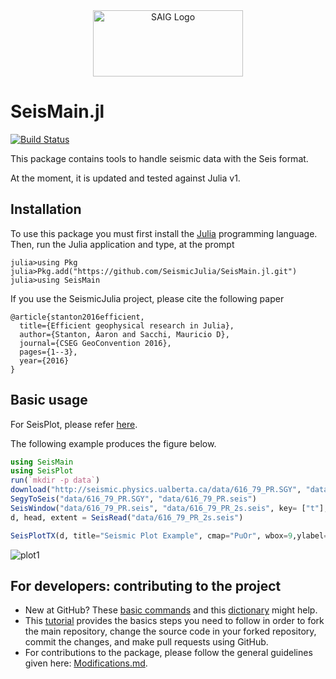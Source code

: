 <a name="logo"/>
<div align="center">
<a href="http://saig.physics.ualberta.ca/" target="_blank">
<img src="https://saig.physics.ualberta.ca/lib/tpl/dokuwiki/images/logo.png" alt="SAIG Logo" width="240" height="106"></img>
</a>
</div>

# SeisMain.jl

[![Build Status](https://travis-ci.com/SeismicJulia/SeisMain.jl.svg?branch=master)](https://travis-ci.com/SeismicJulia/SeisMain.jl)

This package contains tools to handle seismic data with the Seis format.

At the moment, it is updated and tested against Julia v1.

## Installation

To use this package you must first install the [Julia](http://julialang.org/downloads/) programming language.
Then, run the Julia application and type, at the prompt

```
julia>using Pkg
julia>Pkg.add("https://github.com/SeismicJulia/SeisMain.jl.git")
julia>using SeisMain
```

If you use the SeismicJulia project, please cite the following paper
```
@article{stanton2016efficient,
  title={Efficient geophysical research in Julia},
  author={Stanton, Aaron and Sacchi, Mauricio D},
  journal={CSEG GeoConvention 2016},
  pages={1--3},
  year={2016}
}
```

## Basic usage
For SeisPlot, please refer [here](https://github.com/SeismicJulia/SeisPlot.jl).

The following example produces the figure below.
```Julia
using SeisMain
using SeisPlot 
run(`mkdir -p data`)
download("http://seismic.physics.ualberta.ca/data/616_79_PR.SGY", "data/616_79_PR.SGY")
SegyToSeis("data/616_79_PR.SGY", "data/616_79_PR.seis")
SeisWindow("data/616_79_PR.seis", "data/616_79_PR_2s.seis", key= ["t"], minval=[0.0], maxval=[2.0])
d, head, extent = SeisRead("data/616_79_PR_2s.seis")

SeisPlotTX(d, title="Seismic Plot Example", cmap="PuOr", wbox=9,ylabel="Time(s)",xlabel="Trace Number (index)",dy=extent.d1)

```

![plot1](http://seismic.physics.ualberta.ca/figures/616_79_PR2.png)

## For developers: contributing to the project

* New at GitHub? These [basic commands](http://seismic.physics.ualberta.ca/docs/git_basic_commands.pdf)
and this [dictionary](http://seismic.physics.ualberta.ca/docs/git_dictionary.pdf) might help.
* This [tutorial](http://seismic.physics.ualberta.ca/docs/develop_SeismicJulia.pdf) provides the basics
steps you need to follow in order to fork the main repository, change the source code in your forked
repository, commit the changes, and make pull requests using GitHub.
* For contributions to the package, please follow the general guidelines given here:
[Modifications.md](https://github.com/SeismicJulia/Seismic.jl/blob/master/Modifications.md).
